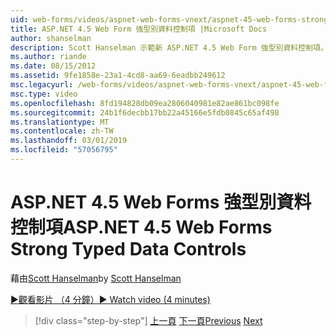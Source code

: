 ```yaml
---
uid: web-forms/videos/aspnet-web-forms-vnext/aspnet-45-web-forms-strong-typed-data-controls
title: ASP.NET 4.5 Web Form 強型別資料控制項 |Microsoft Docs
author: shanselman
description: Scott Hanselman 示範新 ASP.NET 4.5 Web Form 強型別資料控制項。
ms.author: riande
ms.date: 08/15/2012
ms.assetid: 9fe1858e-23a1-4cd8-aa69-6eadbb249612
msc.legacyurl: /web-forms/videos/aspnet-web-forms-vnext/aspnet-45-web-forms-strong-typed-data-controls
msc.type: video
ms.openlocfilehash: 8fd194828db09ea2806040981e82ae861bc098fe
ms.sourcegitcommit: 24b1f6decbb17bb22a45166e5fdb0845c65af498
ms.translationtype: MT
ms.contentlocale: zh-TW
ms.lasthandoff: 03/01/2019
ms.locfileid: "57056795"
---
```

<a name="aspnet-45-web-forms-strong-typed-data-controls"></a><span data-ttu-id="07c71-103">ASP.NET 4.5 Web Forms 強型別資料控制項</span><span class="sxs-lookup"><span data-stu-id="07c71-103">ASP.NET 4.5 Web Forms Strong Typed Data Controls</span></span>
====================
<span data-ttu-id="07c71-104">藉由[Scott Hanselman](https://github.com/shanselman)</span><span class="sxs-lookup"><span data-stu-id="07c71-104">by [Scott Hanselman](https://github.com/shanselman)</span></span>

[<span data-ttu-id="07c71-105">&#9654;觀看影片 （4 分鐘）</span><span class="sxs-lookup"><span data-stu-id="07c71-105">&#9654; Watch video (4 minutes)</span></span>](https://channel9.msdn.com/Blogs/ASP-NET-Site-Videos/aspnet-45-web-forms-strong-typed-data-controls)

> [!div class="step-by-step"]
> <span data-ttu-id="07c71-106">[上一頁](aspnet-45-web-forms-model-binding.md)
> [下一頁](aspnet-vnext-videos-bundling-and-minification.md)</span><span class="sxs-lookup"><span data-stu-id="07c71-106">[Previous](aspnet-45-web-forms-model-binding.md)
[Next](aspnet-vnext-videos-bundling-and-minification.md)</span></span>
